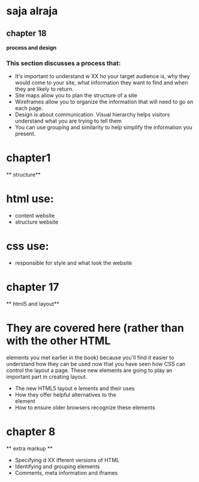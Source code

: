 # saja alraja
## chapter 18
 **process and design**
 

 ### This section discusses a process that:

- It's important to understand w XX ho your target audience
is, why they would come to your site, what information
they want to find and when they are likely to return.
- Site maps allow you to plan the structure of a site
- Wireframes allow you to organize the information that
will need to go on each page.
- Design is about communication. Visual hierarchy helps
visitors understand what you are trying to tell them
- You can use grouping and similarity to help simplify
the information you present.
# chapter1
** structure**
# html use:
+ content website
+ structure website
# css use:
* responsible for style and what look the website 


# chapter 17
** html5 and layout**
#  They are covered here (rather than with the other HTML
elements you met earlier in the book) because you'll find
it easier to understand how they can be used now that you
have seen how CSS can control the layout a page. These
new elements are going to play an important part in creating layout.
- The new HTML5 layout e  lements and their uses
- How they offer helpful alternatives to the <div> element
- How to ensure older browsers recognize these elements

# chapter 8
** extra markup **
- Specifying d XX ifferent versions of HTML
- Identifying and grouping elements
- Comments, meta information and iframes



